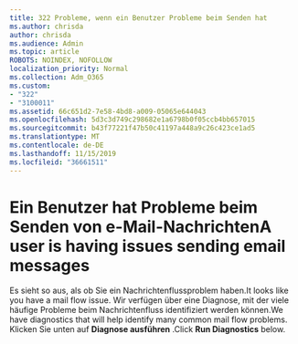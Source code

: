 ```yaml
---
title: 322 Probleme, wenn ein Benutzer Probleme beim Senden hat
ms.author: chrisda
author: chrisda
ms.audience: Admin
ms.topic: article
ROBOTS: NOINDEX, NOFOLLOW
localization_priority: Normal
ms.collection: Adm_O365
ms.custom:
- "322"
- "3100011"
ms.assetid: 66c651d2-7e58-4bd8-a009-05065e644043
ms.openlocfilehash: 5d3c3d749c298682e1a6798b0f05ccb4bb657015
ms.sourcegitcommit: b43f77221f47b50c41197a448a9c26c423ce1ad5
ms.translationtype: MT
ms.contentlocale: de-DE
ms.lasthandoff: 11/15/2019
ms.locfileid: "36661511"
---
```

# <a name="a-user-is-having-issues-sending-email-messages"></a><span data-ttu-id="8fb99-102">Ein Benutzer hat Probleme beim Senden von e-Mail-Nachrichten</span><span class="sxs-lookup"><span data-stu-id="8fb99-102">A user is having issues sending email messages</span></span>

<span data-ttu-id="8fb99-103">Es sieht so aus, als ob Sie ein Nachrichtenflussproblem haben.</span><span class="sxs-lookup"><span data-stu-id="8fb99-103">It looks like you have a mail flow issue.</span></span> <span data-ttu-id="8fb99-104">Wir verfügen über eine Diagnose, mit der viele häufige Probleme beim Nachrichtenfluss identifiziert werden können.</span><span class="sxs-lookup"><span data-stu-id="8fb99-104">We have diagnostics that will help identify many common mail flow problems.</span></span> <span data-ttu-id="8fb99-105">Klicken Sie unten auf **Diagnose ausführen** .</span><span class="sxs-lookup"><span data-stu-id="8fb99-105">Click **Run Diagnostics** below.</span></span>
